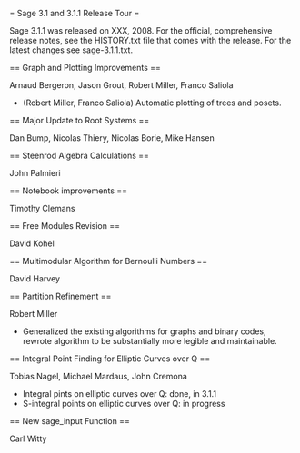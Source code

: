 = Sage 3.1 and 3.1.1 Release Tour =

Sage 3.1.1 was released on XXX, 2008. For the official, comprehensive release notes, see the HISTORY.txt file that comes with the release. For the latest changes see sage-3.1.1.txt. 

== Graph and Plotting Improvements ==

Arnaud Bergeron, Jason Grout, Robert Miller, Franco Saliola

  * (Robert Miller, Franco Saliola) Automatic plotting of trees and posets.

== Major Update to Root Systems ==

Dan Bump, Nicolas Thiery, Nicolas Borie, Mike Hansen

== Steenrod Algebra Calculations ==

John Palmieri

== Notebook improvements ==

Timothy Clemans

== Free Modules Revision ==

David Kohel

== Multimodular Algorithm for Bernoulli Numbers ==

David Harvey

== Partition Refinement ==

Robert Miller

  * Generalized the existing algorithms for graphs and binary codes, rewrote algorithm to be substantially more legible and maintainable.

== Integral Point Finding for Elliptic Curves over Q ==

Tobias Nagel, Michael Mardaus, John Cremona

  * Integral pints on elliptic curves over Q: done, in 3.1.1
  * S-integral points on elliptic curves over Q: in progress

== New sage_input Function ==

Carl Witty
